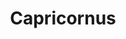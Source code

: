 ---
title: "Capricornus"
hashtag: capricornus
borders:
  - Aquarius
  - Aquila
  - Microscopium
  - Piscis Austrinus
  - Sagittarius
layout: hashtag
subdivision-of:
  - southern celestial hemisphere
tags:
  - Zodiac
  - Goat
  - Constellation
---